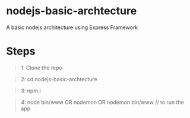 # nodejs-basic-archtecture
A basic nodejs architecture using Express Framework

# Steps
> 1: Clone the repo

> 2: cd nodejs-basic-archtecture

> 3: npm i

> 4: node bin/www OR nodemon OR nodemon bin/www // to run the app

